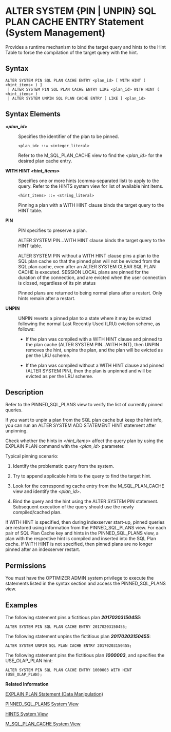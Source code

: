 <!-- loio68e2f7a8e06f41cb871276858202c605 -->

# ALTER SYSTEM \{PIN | UNPIN\} SQL PLAN CACHE ENTRY Statement \(System Management\)

Provides a runtime mechanism to bind the target query and hints to the Hint Table to force the compilation of the target query with the hint.



## Syntax

```
ALTER SYSTEM PIN SQL PLAN CACHE ENTRY <plan_id> [ WITH HINT ( <hint_items> ) ]
 | ALTER SYSTEM PIN SQL PLAN CACHE ENTRY LIKE <plan_id> WITH HINT ( <hint_items> )
 | ALTER SYSTEM UNPIN SQL PLAN CACHE ENTRY [ LIKE ] <plan_id>
```



## Syntax Elements


<dl>
<dt><b>

*<plan\_id\>*

</b></dt>
<dd>

Specifies the identifier of the plan to be pinned.

```
<plan_id> ::= <integer_literal>
```

Refer to the M\_SQL\_PLAN\_CACHE view to find the *<plan\_id\>* for the desired plan cache entry.



</dd><dt><b>

WITH HINT *<hint\_items\>*

</b></dt>
<dd>

Specifies one or more hints \(comma-separated list\) to apply to the query. Refer to the HINTS system view for list of available hint items.

```
<hint_items> ::= <string_literal>
```

Pinning a plan with a WITH HINT clause binds the target query to the HINT table.



</dd><dt><b>

PIN

</b></dt>
<dd>

PIN specifies to preserve a plan.

ALTER SYSTEM PIN...WITH HINT clause binds the target query to the HINT table.

ALTER SYSTEM PIN without a WITH HINT clause pins a plan to the SQL plan cache so that the pinned plan will not be evicted from the SQL plan cache, even after an ALTER SYSTEM CLEAR SQL PLAN CACHE is executed. SESSION LOCAL plans are pinned for the duration of the connection, and are evicted when the user connection is closed, regardless of its pin status

Pinned plans are returned to being normal plans after a restart. Only hints remain after a restart.



</dd><dt><b>

UNPIN

</b></dt>
<dd>

UNPIN reverts a pinned plan to a state where it may be evicted following the normal Last Recently Used \(LRU\) eviction scheme, as follows:

-   If the plan was compiled with a WITH HINT clause and pinned to the plan cache \(ALTER SYSTEM PIN...WITH HINT\), then UNPIN removes the hint, unpins the plan, and the plan will be evicted as per the LRU scheme.

-   If the plan was compiled without a WITH HINT clause and pinned \(ALTER SYSTEM PIN\), then the plan is unpinned and will be evicted as per the LRU scheme.




</dd>
</dl>



## Description

Refer to the PINNED\_SQL\_PLANS view to verify the list of currently pinned queries.

If you want to unpin a plan from the SQL plan cache but keep the hint info, you can run an ALTER SYSTEM ADD STATEMENT HINT statement after unpinning.

Check whether the hints in *<hint\_items\>* affect the query plan by using the EXPLAIN PLAN command with the *<plan\_id\>* parameter.

Typical pinning scenario:

1.  Identify the problematic query from the system.

2.  Try to append applicable hints to the query to find the target hint.

3.  Look for the corresponding cache entry from the M\_SQL\_PLAN\_CACHE view and identify the *<plan\_id\>*.

4.  Bind the query and the hint using the ALTER SYSTEM PIN statement. Subsequent execution of the query should use the newly compiled/cached plan.


If WITH HINT is specified, then during indexserver start-up, pinned queries are restored using information from the PINNED\_SQL\_PLANS view. For each pair of SQL Plan Cache key and hints in the PINNED\_SQL\_PLANS view, a plan with the respective hint is compiled and inserted into the SQL Plan cache. If WITH HINT is not specified, then pinned plans are no longer pinned after an indexserver restart.



<a name="loio68e2f7a8e06f41cb871276858202c605__section_iqd_2dg_qbb"/>

## Permissions

You must have the OPTIMIZER ADMIN system privilege to execute the statements listed in the syntax section and access the PINNED\_SQL\_PLANS view.



## Examples

The following statement pins a fictitious plan ***20170203150455***:

```
ALTER SYSTEM PIN SQL PLAN CACHE ENTRY 20170203150455;
```

The following statement unpins the fictitious plan ***20170203150455***:

```
ALTER SYSTEM UNPIN SQL PLAN CACHE ENTRY 20170203150455;
```

The following statement pins the fictitious plan ***1000003***, and specifies the USE\_OLAP\_PLAN hint:

```
ALTER SYSTEM PIN SQL PLAN CACHE ENTRY 1000003 WITH HINT (USE_OLAP_PLAN);
```

**Related Information**  


[EXPLAIN PLAN Statement \(Data Manipulation\)](explain-plan-statement-data-manipulation-20d9ec5.md "Evaluates the execution plan that the database follows when executing an SQL statement.")

[PINNED\_SQL\_PLANS System View](../../020-System-Views-Reference/021-System-Views/pinned-sql-plans-system-view-3a827da.md "Provides information on currently pinned SQL plans and corresponding hints.")

[HINTS System View](../../020-System-Views-Reference/021-System-Views/hints-system-view-f55ce8e.md "Provides all available hints to be used in WITH HINT clauses.")

[M\_SQL\_PLAN\_CACHE System View](../../020-System-Views-Reference/022-Monitoring-Views/m-sql-plan-cache-system-view-20c57b8.md "Provides statistics for an individual execution plan.")

